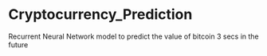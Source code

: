 # Cryptocurrency_Prediction
Recurrent Neural Network model to predict the value of bitcoin 3 secs in the future

